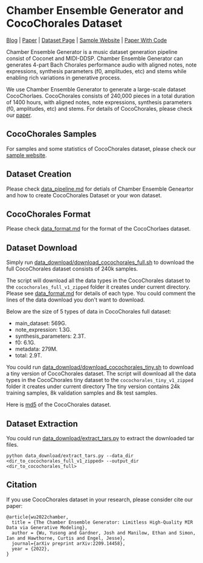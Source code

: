 # Chamber Ensemble Generator and CocoChorales Dataset

[Blog](https://magenta-staging.tensorflow.org/ceg-and-cocochorales) | [Paper](http://arxiv.org/abs/2209.14458) | [Dataset Page](https://magenta.tensorflow.org/datasets/cocochorales) | [Sample Website](https://lukewys.github.io/cocochorales/) | [Paper With Code](https://paperswithcode.com/dataset/cocochorales)

Chamber Ensemble Generator is a music dataset generation pipeline consist of Coconet and MIDI-DDSP. Chamber Ensemble Generator can generates 4-part Bach Chorales performance audio with aligned notes, note expressions, synthesis parameters (f0, amplitudes, etc) and stems while enabling rich variations in generative process.

We use Chamber Ensemble Generator to generate a large-scale dataset CocoChorlaes. CocoChorales consists of 240,000 pieces in a total duration of 1400 hours, with aligned notes, note expressions, synthesis parameters (f0, amplitudes, etc) and stems. For details of CocoChorales, please check our [paper](http://arxiv.org/abs/2209.14458). 



## CocoChorales Samples

For samples and some statistics of CocoChorales dataset, please check our [sample website](https://lukewys.github.io/cocochorales/).



## Dataset Creation

Please check [data_pipeline.md](data_pipeline.md) for detials of Chamber Ensemble Geneartor and how to create CocoChorales Dataset or your won dataset.



## CocoChorales Format

Please check [data_format.md](data_format.md) for the format of the CocoChorlaes dataset.

## Dataset Download

Simply run [data_download/download_cocochorales_full.sh](data_download/download_cocochorales_full.sh) to download the full CocoChorales dataset consists of 240k samples.

The script will download all the data types in the CocoChorales dataset to the `cocochorales_full_v1_zipped` folder it creates under current directory. 
Please see [data_format.md](data_format.md) for details of each type. You could comment the lines of the data download you don't want to download.

Below are the size of 5 types of data in CocoChorales full dataset:
 - main_dataset: 569G.
 - note_expression: 1.3G.
 - synthesis_parameters: 2.3T.
 - f0: 6.1G.
 - metadata: 279M.
 - total: 2.9T.

You could run [data_download/download_cocochorales_tiny.sh](data_download/download_cocochorales_tiny.sh) to download a tiny version of CocoChorales dataset. 
The script will download all the data types in the CocoChorales tiny dataset to the `cocochorales_tiny_v1_zipped` folder it creates under current directory
The tiny version contains 24k training samples, 8k validation samples and 8k test samples.

Here is [md5](https://storage.googleapis.com/magentadata/datasets/cocochorales/cocochorales_full_v1_zipped/cocochorales_md5s.txt) of the CocoChorales dataset.

## Dataset Extraction
You could run [data_download/extract_tars.py](data_download/extract_tars.py) to extract the downloaded tar files.
```
python data_download/extract_tars.py --data_dir <dir_to_cocochorales_full_v1_zipped> --output_dir <dir_to_cocochorales_full>
```

## Citation
If you use CocoChorales dataset in your research, please consider cite our paper:
```
@article{wu2022chamber,
  title = {The Chamber Ensemble Generator: Limitless High-Quality MIR Data via Generative Modeling},
  author = {Wu, Yusong and Gardner, Josh and Manilow, Ethan and Simon, Ian and Hawthorne, Curtis and Engel, Jesse},
  journal={arXiv preprint arXiv:2209.14458},
  year = {2022},
}
```

